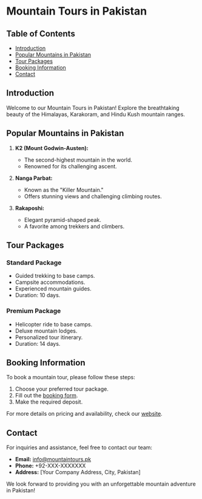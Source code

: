 # Mountain Tours in Pakistan

## Table of Contents
- [Introduction](#introduction)
- [Popular Mountains in Pakistan](#popular-mountains-in-pakistan)
- [Tour Packages](#tour-packages)
- [Booking Information](#booking-information)
- [Contact](#contact)

## Introduction

Welcome to our Mountain Tours in Pakistan! Explore the breathtaking beauty of the Himalayas, Karakoram, and Hindu Kush mountain ranges.

## Popular Mountains in Pakistan

1. **K2 (Mount Godwin-Austen):**
   - The second-highest mountain in the world.
   - Renowned for its challenging ascent.

2. **Nanga Parbat:**
   - Known as the "Killer Mountain."
   - Offers stunning views and challenging climbing routes.

3. **Rakaposhi:**
   - Elegant pyramid-shaped peak.
   - A favorite among trekkers and climbers.

## Tour Packages

### Standard Package
- Guided trekking to base camps.
- Campsite accommodations.
- Experienced mountain guides.
- Duration: 10 days.

### Premium Package
- Helicopter ride to base camps.
- Deluxe mountain lodges.
- Personalized tour itinerary.
- Duration: 14 days.

## Booking Information

To book a mountain tour, please follow these steps:

1. Choose your preferred tour package.
2. Fill out the [booking form](link-to-booking-form).
3. Make the required deposit.

For more details on pricing and availability, check our [website](link-to-website).

## Contact

For inquiries and assistance, feel free to contact our team:

- **Email:** info@mountaintours.pk
- **Phone:** +92-XXX-XXXXXXX
- **Address:** [Your Company Address, City, Pakistan]

We look forward to providing you with an unforgettable mountain adventure in Pakistan!
